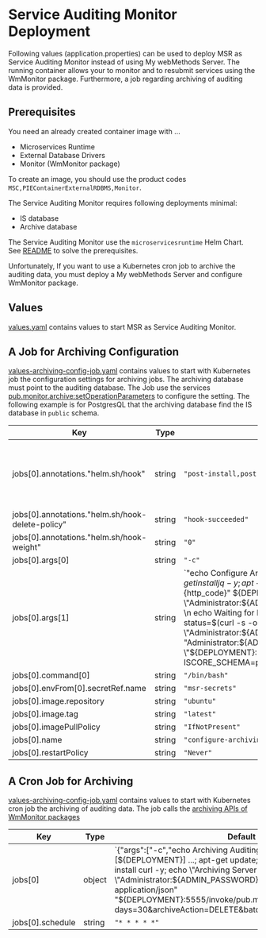 # Service Auditing Monitor Deployment

Following values (application.properties) can be used to deploy MSR as Service Auditing Monitor instead of using My webMethods Server. The running container allows your to monitor and to resubmit services using the WmMonitor package. Furthermore, a job regarding archiving of auditing data is provided.

## Prerequisites

You need an already created container image with ...
* Microservices Runtime
* External Database Drivers
* Monitor (WmMonitor package)

To create an image, you should use the product codes `MSC,PIEContainerExternalRDBMS,Monitor`.

The Service Auditing Monitor requires following deployments minimal:
* IS database 
* Archive database

The Service Auditing Monitor use the `microservicesruntime` Helm Chart. See [README](../../helm/README.md) to solve the prerequisites.

Unfortunately, If you want to use a Kubernetes cron job to archive the auditing data, you must deploy a My webMethods Server and configure WmMonitor package.

## Values

[values.yaml](./values.yaml) contains values to start MSR as Service Auditing Monitor.

## A Job for Archiving Configuration

[values-archiving-config-job.yaml](./values-archiving-config-job.yaml) contains values to start with Kubernetes job the configuration settings for archiving jobs. The archiving database must point to the auditing database. The Job use the services [pub.monitor.archive:setOperationParameters](https://documentation.softwareag.com/webmethods/monitor/wmn10-15/webhelp/wmn-webhelp/index.html#page/wmn-webhelp%2Fto-archive_folder_10.html%23wwconnect_header) to configure the setting. The following example is for PostgresQL that the archiving database find the IS database in `public` schema.

| Key | Type | Default | Description |
|-----|------|---------|-------------|
| jobs[0].annotations."helm.sh/hook" | string | `"post-install,post-upgrade"` | Start the job per Helm hook on `post-install` or `post-upgrade` |
| jobs[0].annotations."helm.sh/hook-delete-policy" | string | `"hook-succeeded"` |  |
| jobs[0].annotations."helm.sh/hook-weight" | string | `"0"` |  |
| jobs[0].args[0] | string | `"-c"` |  |
| jobs[0].args[1] | string | `"echo Configure Archiving with [${DEPLOYMENT}] ...; apt-get update; apt-get install jq   -y; apt-get install curl -y; status=$(curl -s -o /dev/null -w \"%{http_code}\" ${DEPLOYMENT}:5555 -u \"Administrator:${ADMIN_PASSWORD}\"); while [[ \"${status}\" != \"200\" ]]; do \n  echo Waiting for IS [${DEPLOYMENT}] status [${status}] ...;\n  sleep 10;\n  status=$(curl -s -o /dev/null -w \"%{http_code}\" ${DEPLOYMENT}:5555 -u \"Administrator:${ADMIN_PASSWORD}\");\ndone; curl -s -u \"Administrator:${ADMIN_PASSWORD}\" -H \"Content-Type: application/json\" \"${DEPLOYMENT}:5555/invoke/pub.monitor.archive:setOperationParameters?ISCORE_SCHEMA=public&PROCESS_SCHEMA=public\" | jq '.';"` |  |
| jobs[0].command[0] | string | `"/bin/bash"` |  |
| jobs[0].envFrom[0].secretRef.name | string | `"msr-secrets"` |  |
| jobs[0].image.repository | string | `"ubuntu"` |  |
| jobs[0].image.tag | string | `"latest"` |  |
| jobs[0].imagePullPolicy | string | `"IfNotPresent"` |  |
| jobs[0].name | string | `"configure-archiving"` |  |
| jobs[0].restartPolicy | string | `"Never"` |  |

## A Cron Job for Archiving

[values-archiving-config-job.yaml](./values-archiving-config-job.yaml) contains values to start with Kubernetes cron job the archiving of auditing data. The job calls the [archiving APIs of WmMonitor packages](https://documentation.softwareag.com/webmethods/monitor/wmn10-15/webhelp/wmn-webhelp/index.html#page/wmn-webhelp%2Fto-archive_folder.html%23)

| Key | Type | Default | Description |
|-----|------|---------|-------------|
| jobs[0] | object | `{"args":["-c","echo Archiving Auditing data with [${DEPLOYMENT}] ...;       apt-get update; apt-get install jq   -y; apt-get install curl -y; echo \"Archiving Server data ...\" curl -s -u \"Administrator:${ADMIN_PASSWORD}\" -H \"Content-Type: application/json\" \"${DEPLOYMENT}:5555/invoke/pub.monitor.archive:serverArchive?days=30&archiveAction=DELETE&batchSize=100\" | jq '.'; echo \"Archiving Process data ...\" curl -s -u \"Administrator:${ADMIN_PASSWORD}\" -H \"Content-Type: application/json\" \"${DEPLOYMENT}:5555/invoke/pub.monitor.archive:processArchive?days=30&archiveAction=DELETE&batchSize=100&status=COMPLETED-FAILED\" | jq '.'; echo \"Archiving Services data ...\" curl -s -u \"Administrator:${ADMIN_PASSWORD}\" -H \"Content-Type: application/json\" \"${DEPLOYMENT}:5555/invoke/pub.monitor.archive:serviceArchive?days=30&archiveAction=DELETE&batchSize=100&status=COMPLETED-FAILED\" | jq '.';"],"command":["/bin/bash"],"envFrom":[{"secretRef":{"name":"msr-secrets"}}],"image":{"repository":"ubuntu","tag":"latest"},"imagePullPolicy":"IfNotPresent","name":"archive-auditing-data","restartPolicy":"Never","schedule":"* * * * *"}` | Implements a cron job to purge all auditing data which are older than 30 days. |
| jobs[0].schedule | string | `"* * * * *"` | Schedule job every |



